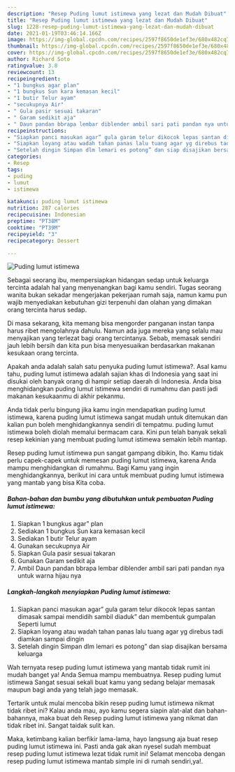 ```yaml
---
description: "Resep Puding lumut istimewa yang lezat dan Mudah Dibuat"
title: "Resep Puding lumut istimewa yang lezat dan Mudah Dibuat"
slug: 1228-resep-puding-lumut-istimewa-yang-lezat-dan-mudah-dibuat
date: 2021-01-19T03:46:14.166Z
image: https://img-global.cpcdn.com/recipes/2597f8650de1ef3e/680x482cq70/puding-lumut-istimewa-foto-resep-utama.jpg
thumbnail: https://img-global.cpcdn.com/recipes/2597f8650de1ef3e/680x482cq70/puding-lumut-istimewa-foto-resep-utama.jpg
cover: https://img-global.cpcdn.com/recipes/2597f8650de1ef3e/680x482cq70/puding-lumut-istimewa-foto-resep-utama.jpg
author: Richard Soto
ratingvalue: 3.8
reviewcount: 13
recipeingredient:
- "1 bungkus agar plan"
- "1 bungkus Sun kara kemasan kecil"
- "1 butir Telur ayam"
- "secukupnya Air"
- " Gula pasir sesuai takaran"
- " Garam sedikit aja"
- " Daun pandan bbrapa lembar diblender ambil sari pati pandan nya untuk warna hijau nya"
recipeinstructions:
- "Siapkan panci masukan agar” gula garam telur dikocok lepas santan dimasak sampai mendidih sambil diaduk” dan membentuk gumpalan Seperti lumut"
- "Siapkan loyang atau wadah tahan panas lalu tuang agar yg direbus tadi diamkan sampai dingin"
- "Setelah dingin Simpan dlm lemari es potong” dan siap disajikan bersama keluarga"
categories:
- Resep
tags:
- puding
- lumut
- istimewa

katakunci: puding lumut istimewa 
nutrition: 287 calories
recipecuisine: Indonesian
preptime: "PT38M"
cooktime: "PT39M"
recipeyield: "3"
recipecategory: Dessert

---
```



![Puding lumut istimewa](https://img-global.cpcdn.com/recipes/2597f8650de1ef3e/680x482cq70/puding-lumut-istimewa-foto-resep-utama.jpg)

Sebagai seorang ibu, mempersiapkan hidangan sedap untuk keluarga tercinta adalah hal yang menyenangkan bagi kamu sendiri. Tugas seorang  wanita bukan sekadar mengerjakan pekerjaan rumah saja, namun kamu pun wajib menyediakan kebutuhan gizi terpenuhi dan olahan yang dimakan orang tercinta harus sedap.

Di masa  sekarang, kita memang bisa mengorder panganan instan tanpa harus ribet mengolahnya dahulu. Namun ada juga mereka yang selalu mau menyajikan yang terlezat bagi orang tercintanya. Sebab, memasak sendiri jauh lebih bersih dan kita pun bisa menyesuaikan berdasarkan makanan kesukaan orang tercinta. 



Apakah anda adalah salah satu penyuka puding lumut istimewa?. Asal kamu tahu, puding lumut istimewa adalah sajian khas di Indonesia yang saat ini disukai oleh banyak orang di hampir setiap daerah di Indonesia. Anda bisa menghidangkan puding lumut istimewa sendiri di rumahmu dan pasti jadi makanan kesukaanmu di akhir pekanmu.

Anda tidak perlu bingung jika kamu ingin mendapatkan puding lumut istimewa, karena puding lumut istimewa sangat mudah untuk ditemukan dan kalian pun boleh menghidangkannya sendiri di tempatmu. puding lumut istimewa boleh diolah memalui bermacam cara. Kini pun telah banyak sekali resep kekinian yang membuat puding lumut istimewa semakin lebih mantap.

Resep puding lumut istimewa pun sangat gampang dibikin, lho. Kamu tidak perlu capek-capek untuk memesan puding lumut istimewa, karena Anda mampu menghidangkan di rumahmu. Bagi Kamu yang ingin menghidangkannya, berikut ini cara untuk membuat puding lumut istimewa yang mantab yang bisa Kita coba.

<!--inarticleads1-->

##### Bahan-bahan dan bumbu yang dibutuhkan untuk pembuatan Puding lumut istimewa:

1. Siapkan 1 bungkus agar” plan
1. Sediakan 1 bungkus Sun kara kemasan kecil
1. Sediakan 1 butir Telur ayam
1. Gunakan secukupnya Air
1. Siapkan  Gula pasir sesuai takaran
1. Gunakan  Garam sedikit aja
1. Ambil  Daun pandan bbrapa lembar diblender ambil sari pati pandan nya untuk warna hijau nya




<!--inarticleads2-->

##### Langkah-langkah menyiapkan Puding lumut istimewa:

1. Siapkan panci masukan agar” gula garam telur dikocok lepas santan dimasak sampai mendidih sambil diaduk” dan membentuk gumpalan Seperti lumut
1. Siapkan loyang atau wadah tahan panas lalu tuang agar yg direbus tadi diamkan sampai dingin
1. Setelah dingin Simpan dlm lemari es potong” dan siap disajikan bersama keluarga




Wah ternyata resep puding lumut istimewa yang mantab tidak rumit ini mudah banget ya! Anda Semua mampu membuatnya. Resep puding lumut istimewa Sangat sesuai sekali buat kamu yang sedang belajar memasak maupun bagi anda yang telah jago memasak.

Tertarik untuk mulai mencoba bikin resep puding lumut istimewa nikmat tidak ribet ini? Kalau anda mau, ayo kamu segera siapin alat-alat dan bahan-bahannya, maka buat deh Resep puding lumut istimewa yang nikmat dan tidak ribet ini. Sangat taidak sulit kan. 

Maka, ketimbang kalian berfikir lama-lama, hayo langsung aja buat resep puding lumut istimewa ini. Pasti anda gak akan nyesel sudah membuat resep puding lumut istimewa lezat tidak rumit ini! Selamat mencoba dengan resep puding lumut istimewa mantab simple ini di rumah sendiri,ya!.


